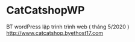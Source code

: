 # CatCatshopWP
BT wordPress lập trình trình web ( tháng 5/2020 )
http://www.catcatshop.byethost17.com
